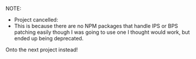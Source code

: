 NOTE:
- Project cancelled:
- This is because there are no NPM packages that handle IPS or BPS patching easily though I was going to use one I thought would work, but ended up being deprecated.

Onto the next project instead!